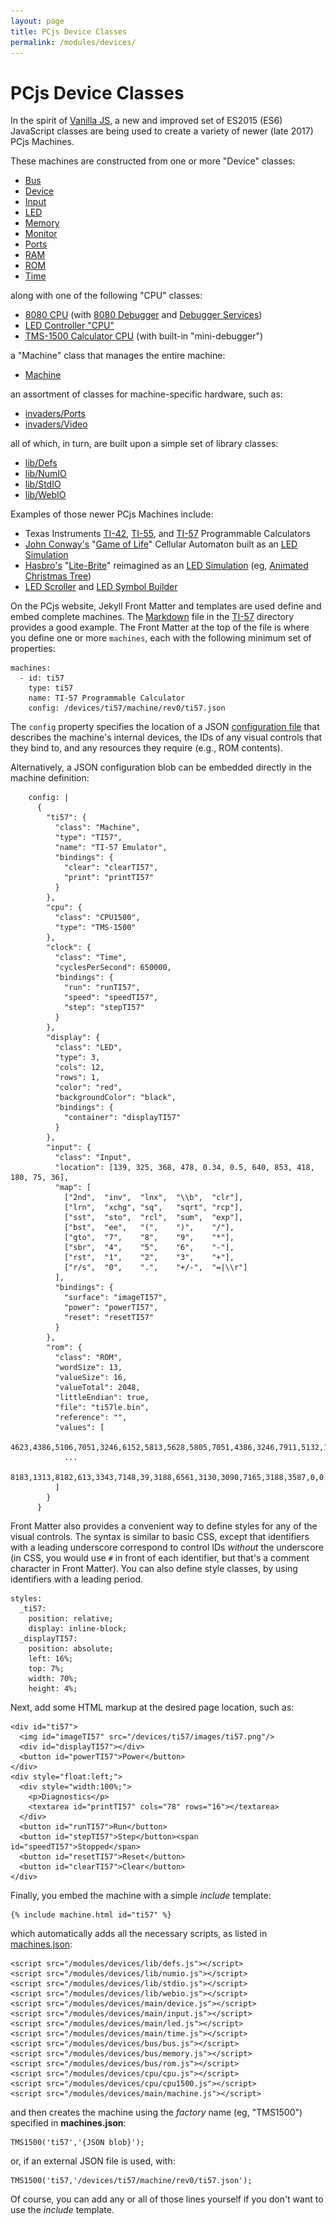```yaml
---
layout: page
title: PCjs Device Classes
permalink: /modules/devices/
---
```


PCjs Device Classes
===================

In the spirit of [Vanilla JS](http://vanilla-js.com/), a new and improved set of ES2015 (ES6) JavaScript classes
are being used to create a variety of newer (late 2017) PCjs Machines.

These machines are constructed from one or more "Device" classes:

* [Bus](main/bus.js)
* [Device](main/device.js)
* [Input](main/input.js)
* [LED](main/led.js)
* [Memory](bus/memory.js)
* [Monitor](main/monitor.js)
* [Ports](bus/ports.js)
* [RAM](bus/ram.js)
* [ROM](bus/rom.js)
* [Time](main/time.js)

along with one of the following "CPU" classes:

* [8080 CPU](cpu/cpu8080.js) (with [8080 Debugger](cpu/dbg8080.js) and [Debugger Services](cpu/debugger.js))
* [LED Controller "CPU"](cpu/ledcpu.js)
* [TMS-1500 Calculator CPU](cpu/cpu1500.js) (with built-in "mini-debugger")

a "Machine" class that manages the entire machine:

* [Machine](main/machine.js)

an assortment of classes for machine-specific hardware, such as:

* [invaders/Ports](invaders/ports.js)
* [invaders/Video](invaders/video.js)

all of which, in turn, are built upon a simple set of library classes:

* [lib/Defs](lib/defs.js)
* [lib/NumIO](lib/numio.js)
* [lib/StdIO](lib/stdio.js)
* [lib/WebIO](lib/webio.js)

Examples of those newer PCjs Machines include:

* Texas Instruments [TI-42](/devices/ti42/machine/), [TI-55](/devices/ti55/machine/), and [TI-57](/devices/ti57/machine/) Programmable Calculators
* [John Conway's](http://www.conwaylife.com/wiki/John_Horton_Conway) "[Game of Life](http://www.conwaylife.com/wiki/Conway%27s_Game_of_Life)" Cellular Automaton built as an [LED Simulation](/devices/leds/life/)
* [Hasbro's](https://en.wikipedia.org/wiki/Hasbro) "[Lite-Brite](https://en.wikipedia.org/wiki/Lite-Brite)" reimagined as an [LED Simulation](/devices/leds/litebrite/) (eg, [Animated Christmas Tree](/devices/leds/litebrite?autoStart=true&pattern=0/0/45/39/A45o$45o$21b47R154G39B1A256CoRGBACo$21o47R154G39B1A256C2oRGBACo$20o47R154G39B1A256CoRGBACb47R154G39B1A256CoRGBACo$20o47R154G39B1A256CoRGBAC2b47R154G39B1A256CoRGBACo$19o47R154G39B1A256CoRGBAC3b47R154G39B1A256CoRGBACo$19o47R154G39B1A256CoRGBAC4b47R154G39B1A256CoRGBACo$18o47R154G39B1A256CoRGBAC4b255R255G249B1A8976Co47R154G39B256CoRGBACo$18o47R154G39B1A256CoRGBAC3b255R255G249B1A784CobRGBACb47R154G39B1A256CoRGBACo$17o47R154G39B1A256CoRGBAC2b255R255G249B1A8976Co4880CoRGBAC3b47R154G39B1A256CoRGBACo$17o47R154G39B1A256CoRGBACb255R255G249B1A784CobRGBACo4b47R154G39B1A256CoRGBACo$16o47R154G39B1A256Co255R255G249B8976Co4880CoRGBACo6b47R154G39B1A256CoRGBACo$16o47R154G39B1A256CoRGBACo8b255R255G249B1A8976Co47R154G39B256CoRGBACo$15o47R154G39B1A256CoRGBACo7b255R255G249B1A784CobRGBACo47R154G39B1A256CoRGBACo$15o47R154G39B1A256CoRGBACo6b255R255G249B1A8976Co4880CoRGBAC3b47R154G39B1A256CoRGBACo$14o47R154G39B1A256CoRGBACo5b255R255G249B1A784CobRGBAC5b47R154G39B1A256CoRGBACo$14o47R154G39B1A256CoRGBAC5b255R255G249B1A8976Co4880CoRGBAC7b47R154G39B1A256CoRGBACo$13o47R154G39B1A256CoRGBAC4b255R255G249B1A784CobRGBAC8b255R255G249B1A8976Co47R154G39B256CoRGBACo$13o47R154G39B1A256CoRGBAC3b255R255G249B1A8976Co4880CoRGBAC8b255R255G249B1A784CobRGBACo47R154G39B1A256CoRGBACo$12o47R154G39B1A256CoRGBAC2b255R255G249B1A784CobRGBAC8b255R255G249B1A8976Co4880CoRGBAC3b47R154G39B1A256CoRGBACo$12o47R154G39B1A256CoRGBACb255R255G249B1A8976Co4880CoRGBACo7b255R255G249B1A784CobRGBAC5b47R154G39B1A256CoRGBACo$11o47R154G39B1A256Co255R255G249B784CobRGBAC8b255R255G249B1A8976Co4880CoRGBAC7b47R154G39B1A256CoRGBACo$11o47R154G39B1A256CoRGBAC9b255R255G249B1A784CobRGBAC8b255R255G249B1A8976Co47R154G39B256CoRGBACo$10o47R154G39B1A256CoRGBAC8b255R255G249B1A8976Co4880CoRGBAC8b255R255G249B1A784CobRGBACb47R154G39B1A256CoRGBACo$10o47R154G39B1A256CoRGBAC7b255R255G249B1A784CobRGBAC8b255R255G249B1A8976Co4880CoRGBAC3b47R154G39B1A256CoRGBACo$9o47R154G39B1A256CoRGBAC6b255R255G249B1A8976Co4880CoRGBAC8b255R255G249B1A784CobRGBAC5b47R154G39B1A256CoRGBACo$9o47R154G39B1A256CoRGBAC5b255R255G249B1A784CobRGBAC8b255R255G249B1A8976Co4880CoRGBAC7b47R154G39B1A256CoRGBACo$8o47R154G39B1A256CoRGBAC4b255R255G249B1A8976Co4880CoRGBAC8b255R255G249B1A784CobRGBAC8b255R255G249B1A8976Co47R154G39B256CoRGBACo$8o47R154G39B1A256CoRGBAC3b255R255G249B1A784CobRGBAC8b255R255G249B1A8976Co4880CoRGBAC8b255R255G249B1A784CobRGBACb47R154G39B1A256CoRGBACo$7o47R154G39B1A256CoRGBAC2b255R255G249B1A8976Co4880CoRGBAC8b255R255G249B1A784CobRGBAC8b255R255G249B1A8976Co4880CoRGBAC3b47R154G39B1A256CoRGBACo$7o47R154G39B1A256C30oRGBACo$21o250R125G20B1A256CoRGBACo$21o250R125G20B1A256C2oRGBACo$21o250R125G20B1A256CoRGBACo$21o250R125G20B1A256C2oRGBACo$21o250R125G20B1A256CoRGBACo$21o250R125G20B1A256C2oRGBACo$45o))
* [LED Scroller](/devices/leds/scroller/) and [LED Symbol Builder](/devices/leds/symbols/)

On the PCjs website, Jekyll Front Matter and templates are used define and embed complete machines.
The [Markdown](https://raw.githubusercontent.com/jeffpar/pcjs/master/devices/ti57/machine/README.md) file
in the [TI-57](/devices/ti57/machine/) directory provides a good example.  The Front Matter at the top of the file
is where you define one or more `machines`, each with the following minimum set of properties:

	machines:
	  - id: ti57
	    type: ti57
	    name: TI-57 Programmable Calculator
        config: /devices/ti57/machine/rev0/ti57.json

The `config` property specifies the location of a JSON [configuration file](/devices/ti57/machine/rev0/ti57.json) that
describes the machine's internal devices, the IDs of any visual controls that they bind to, and any resources they require (e.g.,
ROM contents).

Alternatively, a JSON configuration blob can be embedded directly in the machine definition:

	    config: |
	      {
	        "ti57": {
	          "class": "Machine",
	          "type": "TI57",
	          "name": "TI-57 Emulator",
	          "bindings": {
	            "clear": "clearTI57",
	            "print": "printTI57"
	          }
	        },
	        "cpu": {
	          "class": "CPU1500",
	          "type": "TMS-1500"
	        },
	        "clock": {
	          "class": "Time",
	          "cyclesPerSecond": 650000,
	          "bindings": {
	            "run": "runTI57",
	            "speed": "speedTI57",
	            "step": "stepTI57"
	          }
	        },
	        "display": {
	          "class": "LED",
	          "type": 3,
	          "cols": 12,
	          "rows": 1,
	          "color": "red",
	          "backgroundColor": "black",
	          "bindings": {
	            "container": "displayTI57"
	          }
	        },
	        "input": {
	          "class": "Input",
	          "location": [139, 325, 368, 478, 0.34, 0.5, 640, 853, 418, 180, 75, 36],
	          "map": [
	            ["2nd",  "inv",  "lnx",  "\\b",  "clr"],
	            ["lrn",  "xchg", "sq",   "sqrt", "rcp"],
	            ["sst",  "sto",  "rcl",  "sum",  "exp"],
	            ["bst",  "ee",   "(",    ")",    "/"],
	            ["gto",  "7",    "8",    "9",    "*"],
	            ["sbr",  "4",    "5",    "6",    "-"],
	            ["rst",  "1",    "2",    "3",    "+"],
	            ["r/s",  "0",    ".",    "+/-",  "=|\\r"]
	          ],
	          "bindings": {
	            "surface": "imageTI57",
	            "power": "powerTI57",
	            "reset": "resetTI57"
	          }
	        },
	        "rom": {
	          "class": "ROM",
	          "wordSize": 13,
	          "valueSize": 16,
	          "valueTotal": 2048,
	          "littleEndian": true,
	          "file": "ti57le.bin",
	          "reference": "",
	          "values": [
	            4623,4386,5106,7051,3246,6152,5813,5628,5805,7051,4386,3246,7911,5132,1822,6798,
                ...
	            8183,1313,8182,613,3343,7148,39,3188,6561,3130,3090,7165,3188,3587,0,0
	          ]
	        }
	      }

Front Matter also provides a convenient way to define styles for any of the visual controls.
The syntax is similar to basic CSS, except that identifiers with a leading underscore correspond to control
IDs *without* the underscore (in CSS, you would use `#` in front of each identifier, but that's a comment
character in Front Matter).  You can also define style classes, by using identifiers with a leading period.

    styles:
      _ti57:
        position: relative;
        display: inline-block;
      _displayTI57:
        position: absolute;
        left: 16%;
        top: 7%;
        width: 70%;
        height: 4%;

Next, add some HTML markup at the desired page location, such as:

	<div id="ti57">
	  <img id="imageTI57" src="/devices/ti57/images/ti57.png"/>
	  <div id="displayTI57"></div>
	  <button id="powerTI57">Power</button>
	</div>
	<div style="float:left;">
	  <div style="width:100%;">
	    <p>Diagnostics</p>
	    <textarea id="printTI57" cols="78" rows="16"></textarea>
	  </div>
	  <button id="runTI57">Run</button>
	  <button id="stepTI57">Step</button><span id="speedTI57">Stopped</span>
	  <button id="resetTI57">Reset</button>
	  <button id="clearTI57">Clear</button>
	</div>

Finally, you embed the machine with a simple *include* template:

    {% include machine.html id="ti57" %}

which automatically adds all the necessary scripts, as listed in
[machines.json](https://github.com/jeffpar/pcjs/blob/master/_data/machines.json):

	<script src="/modules/devices/lib/defs.js"></script>
	<script src="/modules/devices/lib/numio.js"></script>
	<script src="/modules/devices/lib/stdio.js"></script>
	<script src="/modules/devices/lib/webio.js"></script>
	<script src="/modules/devices/main/device.js"></script>
	<script src="/modules/devices/main/input.js"></script>
	<script src="/modules/devices/main/led.js"></script>
	<script src="/modules/devices/main/time.js"></script>
	<script src="/modules/devices/bus/bus.js"></script>
	<script src="/modules/devices/bus/memory.js"></script>
	<script src="/modules/devices/bus/rom.js"></script>
	<script src="/modules/devices/cpu/cpu.js"></script>
	<script src="/modules/devices/cpu/cpu1500.js"></script>
	<script src="/modules/devices/main/machine.js"></script>

and then creates the machine using the *factory* name (eg, "TMS1500") specified in **machines.json**:

	TMS1500('ti57','{JSON blob}');

or, if an external JSON file is used, with:

	TMS1500('ti57,'/devices/ti57/machine/rev0/ti57.json');

Of course, you can add any or all of those lines yourself if you don't want to use the *include* template.
